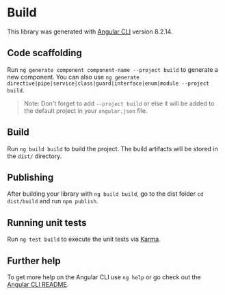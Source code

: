 # Build

This library was generated with [Angular CLI](https://github.com/angular/angular-cli) version 8.2.14.

## Code scaffolding

Run `ng generate component component-name --project build` to generate a new component. You can also use `ng generate directive|pipe|service|class|guard|interface|enum|module --project build`.
> Note: Don't forget to add `--project build` or else it will be added to the default project in your `angular.json` file. 

## Build

Run `ng build build` to build the project. The build artifacts will be stored in the `dist/` directory.

## Publishing

After building your library with `ng build build`, go to the dist folder `cd dist/build` and run `npm publish`.

## Running unit tests

Run `ng test build` to execute the unit tests via [Karma](https://karma-runner.github.io).

## Further help

To get more help on the Angular CLI use `ng help` or go check out the [Angular CLI README](https://github.com/angular/angular-cli/blob/master/README.md).
